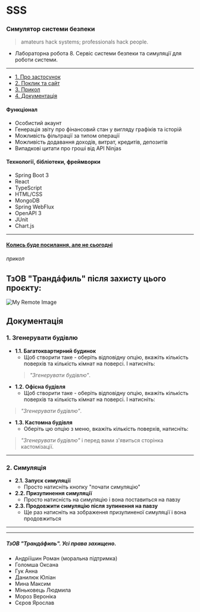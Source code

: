 # SSS

### Симулятор системи безпеки
> amateurs hack systems; professionals hack people.

- Лабораторна робота 8. Сервіс системи безпеки та симуляції для роботи системи.
---
  - [1. Про застосунок](#функціонал)
  - [2. Поклик та сайт](#затестуйте)
  - [3. Прикол](#прикол)
  - [4. Документація](#документація)

#### Функціонал
- Особистий акаунт
- Генерація звіту про фінансовий стан у вигляду графіків та історій
- Можливість фільтрації за типом операції
- Можливість додавання доходів, витрат, кредитів, депозитів
- Випадкові цитати про гроші від API Ninjas
#### Технології, бібліотеки, фреймворки
- Spring Boot 3
- React
- TypeScript
- HTML/CSS
- MongoDB
- Spring WebFlux
- OpenAPI 3
- JUnit
- Chart.js
---
#### [Колись буде посилання, але не сьогодні](https://trandafyl-testing.onrender.com/)

###### прикол
## ТзОВ "Трандáфиль" після захисту цього проєкту:
![My Remote Image](https://i.pinimg.com/564x/ac/6e/ed/ac6eedff4adc6530a86bac6da443c65a.jpg)


## Документація
### 1. Згенерувати будівлю
- **1.1. Багатоквартирний будинок**
  - Щоб створити таке - оберіть відповідну опцію, вкажіть кількість поверхів та кількість кімнат на поверсі. І натисніть:
  >*"Згенерувати будівлю"*.
 - **1.2. Офісна будівля**
   - Щоб створити таке - оберіть відповідну опцію, вкажіть кількість поверхів та кількість кімнат на поверсі. І натисніть:
  >*"Згенерувати будівлю"*.
 - **1.3. Кастомна будівля**
   - Оберіть цю опцію з меню, вкажіть кількість поверхів, натисніть:
  >*"Згенерувати будівлю"* і перед вами з'явиться сторінка кастомізації.
---
### 2. Симуляція
- **2.1. Запуск симуляції**
  - Просто натисніть кнопку "почати симуляцію"
- **2.2. Призупинення симуляції**
  - Просто натисність на симуляцію і вона поставиться на павзу
- **2.3. Продовжити симуляцію після зупинення на павзу**
  - Ще раз натисніть на зображення призупиненої симуляції і вона продовжиться
---
   ---
   ##### ТзОВ "Трандáфиль". Усі права захищено.
   - Андріїшин Роман (моральна підтримка)
   - Голомша Оксана
   - Гук Анна
   - Данилюк Юліан
   - Мина Максим
   - Міньковець Людмила
   - Мороз Вероніка
   - Сєров Ярослав
